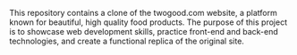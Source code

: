 This repository contains a clone of the twogood.com website, a platform known for beautiful, high quality food products. The purpose of this project is to showcase web development skills, practice front-end and back-end technologies, and create a functional replica of the original site.
